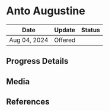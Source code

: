 # Anto Augustine


| Date         | Update  | Status |
| ------------ | ------- | ------ |
| Aug 04, 2024 | Offered |        |

## Progress Details


## Media


## References
